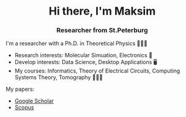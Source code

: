<div id="header" align="center">
    <h1>Hi there, I'm Maksim</h1> 
    <h3>Researcher from St.Peterburg</h3>
</div>




I'm a researcher with a Ph.D. in Theoretical Physics 👨🏼‍🎓   
* Research interests: Molecular Simuation, Electronics 🧬
* Develop interests: Data Science, Desktop Applications 🖥️
* My courses: Informatics, Theory of Electrical Circuits, Computing Systems Theory, Tomography 👨🏼‍🏫
  

My papers:
* [Google Scholar](https://scholar.google.ru/citations?user=JRYvIG8AAAAJ&hl=ru)
* [Scopus](https://www.scopus.com/authid/detail.uri?authorId=56988988800)
